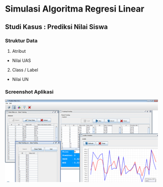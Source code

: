# Simulasi Algoritma Regresi Linear

## Studi Kasus : Prediksi Nilai Siswa

### Struktur Data

1. Atribut
* Nilai UAS

2. Class / Label
* Nilai UN   


### Screenshot Aplikasi

![Tampilan aplikasi](/img/screenshot.png)
